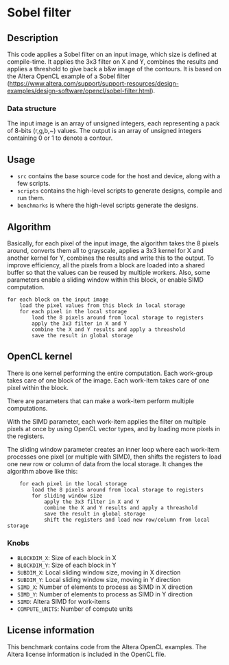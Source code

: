 
# Sobel filter

## Description

This code applies a Sobel filter on an input image, which size is defined at compile-time. It applies the 3x3 filter on X and Y, combines the results and applies a threshold to give back a b&w image of the contours.
It is based on the Altera OpenCL example of a Sobel filter (https://www.altera.com/support/support-resources/design-examples/design-software/opencl/sobel-filter.html).

### Data structure

The input image is an array of unsigned integers, each representing a pack of 8-bits (r,g,b,~) values. The output is an array of unsigned integers containing 0 or 1 to denote a contour.

## Usage

* `src` contains the base source code for the host and device, along with a few scripts.
* `scripts` contains the high-level scripts to generate designs, compile and run them.
* `benchmarks` is where the high-level scripts generate the designs.

## Algorithm

Basically, for each pixel of the input image, the algorithm takes the 8 pixels around, converts them all to grayscale, applies a 3x3 kernel for X and another kernel for Y, combines the results and write this to the output. To improve efficiency, all the pixels from a block are loaded into a shared buffer so that the values can be reused by multiple workers. Also, some parameters enable a sliding window within this block, or enable SIMD computation.

```
for each block on the input image
	load the pixel values from this block in local storage
	for each pixel in the local storage
		load the 8 pixels around from local storage to registers
		apply the 3x3 filter in X and Y
		combine the X and Y results and apply a threashold
		save the result in global storage
```

## OpenCL kernel

There is one kernel performing the entire computation. Each work-group takes care of one block of the image. Each work-item takes care of one pixel within the block.

There are parameters that can make a work-item perform multiple computations.

With the SIMD parameter, each work-item applies the filter on multiple pixels at once by using OpenCL vector types, and by loading more pixels in the registers.

The sliding window parameter creates an inner loop where each work-item processes one pixel (or multiple with SIMD), then shifts the registers to load one new row or column of data from the local storage. It changes the algorithm above like this:
```
	for each pixel in the local storage
		load the 8 pixels around from local storage to registers
		for sliding window size
			apply the 3x3 filter in X and Y
			combine the X and Y results and apply a threashold
			save the result in global storage
			shift the registers and load new row/column from local storage
```

### Knobs

- `BLOCKDIM_X`: Size of each block in X
- `BLOCKDIM_Y`: Size of each block in Y
- `SUBDIM_X`: Local sliding window size, moving in X direction
- `SUBDIM_Y`: Local sliding window size, moving in Y direction
- `SIMD_X`: Number of elements to process as SIMD in X direction
- `SIMD_Y`: Number of elements to process as SIMD in Y direction
- `SIMD`: Altera SIMD for work-items
- `COMPUTE_UNITS`: Number of compute units

## License information

This benchmark contains code from the Altera OpenCL examples. The Altera license information is included in the OpenCL file.



